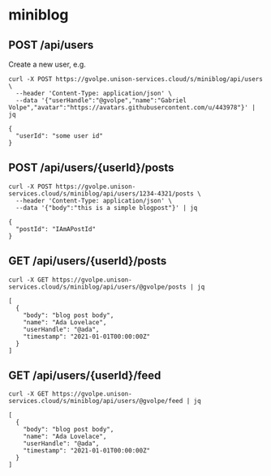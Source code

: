 # miniblog

## POST /api/users

Create a new user, e.g.

```console
curl -X POST https://gvolpe.unison-services.cloud/s/miniblog/api/users \
  --header 'Content-Type: application/json' \
  --data '{"userHandle":"@gvolpe","name":"Gabriel Volpe","avatar":"https://avatars.githubusercontent.com/u/443978"}' | jq

{
  "userId": "some user id"
}
```

## POST /api/users/{userId}/posts

```console
curl -X POST https://gvolpe.unison-services.cloud/s/miniblog/api/users/1234-4321/posts \
  --header 'Content-Type: application/json' \
  --data '{"body":"this is a simple blogpost"}' | jq

{
  "postId": "IAmAPostId"
}
```

## GET /api/users/{userId}/posts

```console
curl -X GET https://gvolpe.unison-services.cloud/s/miniblog/api/users/@gvolpe/posts | jq

[
  {
    "body": "blog post body",
    "name": "Ada Lovelace",
    "userHandle": "@ada",
    "timestamp": "2021-01-01T00:00:00Z"
  }
]
```

## GET /api/users/{userId}/feed

```console
curl -X GET https://gvolpe.unison-services.cloud/s/miniblog/api/users/@gvolpe/feed | jq

[
  {
    "body": "blog post body",
    "name": "Ada Lovelace",
    "userHandle": "@ada",
    "timestamp": "2021-01-01T00:00:00Z"
  }
]
```
